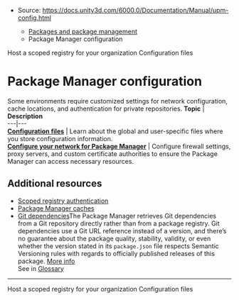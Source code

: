 * Source: https://docs.unity3d.com/6000.0/Documentation/Manual/upm-config.html

  * [Packages and package management](https://docs.unity3d.com/6000.0/Documentation/Manual/PackagesList.html)
  * Package Manager configuration


[](https://docs.unity3d.com/6000.0/Documentation/Manual/upm-scoped-host.html)
Host a scoped registry for your organization
[](https://docs.unity3d.com/6000.0/Documentation/Manual/upm-config-files.html)
Configuration files
# Package Manager configuration
Some environments require customized settings for network configuration, cache locations, and authentication for private repositories.
**Topic** | **Description**  
---|---  
**[Configuration files](https://docs.unity3d.com/6000.0/Documentation/Manual/upm-config-files.html)** | Learn about the global and user-specific files where you store configuration information.  
**[Configure your network for Package Manager](https://docs.unity3d.com/6000.0/Documentation/Manual/upm-config-network.html)** | Configure firewall settings, proxy servers, and custom certificate authorities to ensure the Package Manager can access necessary resources.  
## Additional resources
  * [Scoped registry authentication](https://docs.unity3d.com/6000.0/Documentation/Manual/upm-config-scoped.html)
  * [Package Manager caches](https://docs.unity3d.com/6000.0/Documentation/Manual/package-manager-caches.html)
  * [Git dependencies](https://docs.unity3d.com/6000.0/Documentation/Manual/upm-git.html)The Package Manager retrieves Git dependencies from a Git repository directly rather than from a package registry. Git dependencies use a Git URL reference instead of a version, and there’s no guarantee about the package quality, stability, validity, or even whether the version stated in its `package.json` file respects Semantic Versioning rules with regards to officially published releases of this package. [More info](https://docs.unity3d.com/6000.0/Documentation/Manual/upm-concepts.html#Git)  
See in [Glossary](https://docs.unity3d.com/6000.0/Documentation/Manual/Glossary.html#Gitdependency)


* * *
[](https://docs.unity3d.com/6000.0/Documentation/Manual/upm-scoped-host.html)
Host a scoped registry for your organization
[](https://docs.unity3d.com/6000.0/Documentation/Manual/upm-config-files.html)
Configuration files
